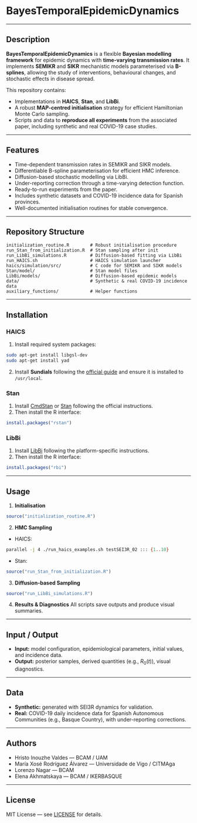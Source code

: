 # BayesTemporalEpidemicDynamics

---

## Description

**BayesTemporalEpidemicDynamics** is a flexible **Bayesian modelling framework** for epidemic dynamics with **time-varying transmission rates**. It implements **SEMIKR** and **SIKR** mechanistic models parameterised via **B-splines**, allowing the study of interventions, behavioural changes, and stochastic effects in disease spread.

This repository contains:

* Implementations in **HAICS**, **Stan**, and **LibBi**.
* A robust **MAP-centred initialisation** strategy for efficient Hamiltonian Monte Carlo sampling.
* Scripts and data to **reproduce all experiments** from the associated paper, including synthetic and real COVID-19 case studies.

---

## Features

* Time-dependent transmission rates in SEMIKR and SIKR models.
* Differentiable B-spline parameterisation for efficient HMC inference.
* Diffusion-based stochastic modelling via LibBi.
* Under-reporting correction through a time-varying detection function.
* Ready-to-run experiments from the paper.
* Includes synthetic datasets and COVID-19 incidence data for Spanish provinces.
* Well-documented initialisation routines for stable convergence.

---

## Repository Structure

```
initialization_routine.R        # Robust initialisation procedure
run_Stan_from_initialization.R  # Stan sampling after init
run_LibBi_simulations.R         # Diffusion-based fitting via LibBi
run_HAICS.sh                    # HAICS simulation launcher
haics/simulation/src/           # C code for SEMIKR and SIKR models
Stan/model/                     # Stan model files
LibBi/models/                   # Diffusion-based epidemic models
data/                           # Synthetic & real COVID-19 incidence data
auxiliary_functions/            # Helper functions
```

---

## Installation

### HAICS

1. Install required system packages:

```bash
sudo apt-get install libgsl-dev
sudo apt-get install yad
```

2. Install **Sundials** following the [official guide](https://github.com/LLNL/sundials/blob/main/README.md) and ensure it is installed to `/usr/local`.


### Stan

1. Install [CmdStan](https://mc-stan.org/users/interfaces/cmdstan) or [Stan](https://mc-stan.org/) following the official instructions.
2. Then install the R interface:

```R
install.packages("rstan")
```

### LibBi

1. Install [LibBi](https://libbi.org/) following the platform-specific instructions.
2. Then install the R interface:

```R
install.packages("rbi")
```

---

## Usage

1. **Initialisation**

```R
source("initialization_routine.R")
```

2. **HMC Sampling**

* HAICS:

```bash
parallel -j 4 ./run_haics_examples.sh testSEI3R_02 ::: {1..10}
```

* Stan:

```R
source("run_Stan_from_initialization.R")
```

3. **Diffusion-based Sampling**

```R
source("run_LibBi_simulations.R")
```

4. **Results & Diagnostics**
   All scripts save outputs and produce visual summaries.

---

## Input / Output

* **Input:** model configuration, epidemiological parameters, initial values, and incidence data.
* **Output:** posterior samples, derived quantities (e.g., $R_0(t)$), visual diagnostics.

---

## Data

* **Synthetic:** generated with SEI3R dynamics for validation.
* **Real:** COVID-19 daily incidence data for Spanish Autonomous Communities (e.g., Basque Country), with under-reporting corrections.

---

## Authors

* Hristo Inouzhe Valdes — BCAM / UAM
* María Xosé Rodríguez Álvarez — Universidade de Vigo / CITMAga
* Lorenzo Nagar — BCAM
* Elena Akhmatskaya — BCAM / IKERBASQUE

---

## License

MIT License — see [LICENSE](LICENSE) for details.
